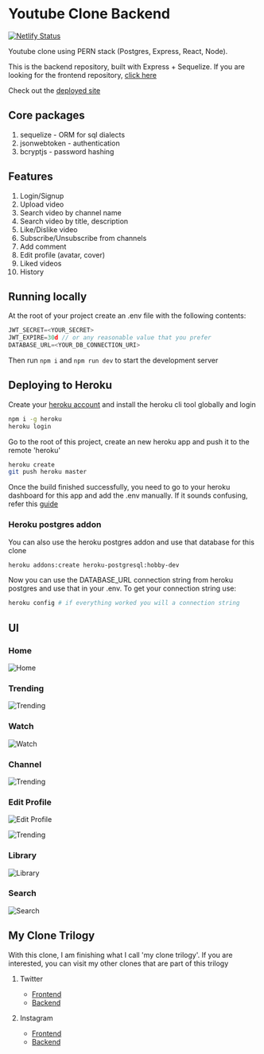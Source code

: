 # Youtube Clone Backend

[![Netlify Status](https://api.netlify.com/api/v1/badges/2a2d7c36-4a21-42c1-99d2-f918b6282bbb/deploy-status)](https://app.netlify.com/sites/instaclone2/deploys)

Youtube clone using PERN stack (Postgres, Express, React, Node). 

This is the backend repository, built with Express + Sequelize. If you are looking for the frontend repository, [click here](https://github.com/manikandanraji/youtubeclone-frontend)

Check out the [deployed site](https://utubeclone.netlify.app/)

## Core packages

1. sequelize - ORM for sql dialects
2. jsonwebtoken - authentication
3. bcryptjs - password hashing

## Features

1. Login/Signup
2. Upload video
3. Search video by channel name
4. Search video by title, description
5. Like/Dislike video
6. Subscribe/Unsubscribe from channels
7. Add comment
8. Edit profile (avatar, cover)
9. Liked videos
10. History

## Running locally

At the root of your project create an .env file with the following contents:

```javascript
JWT_SECRET=<YOUR_SECRET>
JWT_EXPIRE=30d // or any reasonable value that you prefer
DATABASE_URL=<YOUR_DB_CONNECTION_URI>
```

Then run <code>npm i</code> and <code>npm run dev</code> to start the development server

## Deploying to Heroku

Create your [heroku account](https://signup.heroku.com/) and install the heroku cli tool globally and login

```bash
npm i -g heroku
heroku login
```

Go to the root of this project, create an new heroku app and push it to the remote 'heroku'

```bash
heroku create
git push heroku master
```

Once the build finished successfully, you need to go to your heroku dashboard for this app and add the .env manually. If it
sounds confusing, refer this [guide](https://devcenter.heroku.com/articles/config-vars#using-the-heroku-dashboard)

### Heroku postgres addon

You can also use the heroku postgres addon and use that database for this clone

```bash
heroku addons:create heroku-postgresql:hobby-dev
```

Now you can use the DATABASE_URL connection string from heroku postgres and use that in your .env. To get your connection string use:

```bash
heroku config # if everything worked you will a connection string
```

## UI

### Home

![Home](screenshots/home.png)

### Trending

![Trending](screenshots/trending.png)

### Watch

![Watch](screenshots/video.png)

### Channel

![Trending](screenshots/profile.png)

### Edit Profile

![Edit Profile](screenshots/edit_profile.png)

![Trending](screenshots/profile_channels.png)

### Library

![Library](screenshots/library.png)

### Search

![Search](screenshots/search_results.png)

## My Clone Trilogy

With this clone, I am finishing what I call 'my clone trilogy'. If you are interested, you can visit my other clones that are part of this trilogy

1. Twitter

   - [Frontend](https://github.com/manikandanraji/twitter-clone-frontend)
   - [Backend](https://github.com/manikandanraji/twitter-clone-frontend)

2. Instagram
   - [Frontend](https://github.com/manikandanraji/instaclone-frontend)
   - [Backend](https://github.com/manikandanraji/instaclone-backend)
